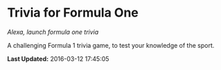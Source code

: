 # Trivia for Formula One
*Alexa, launch formula one trivia*

A challenging Formula 1 trivia game, to test your knowledge of the sport.

**Last Updated:** 2016-03-12 17:45:05